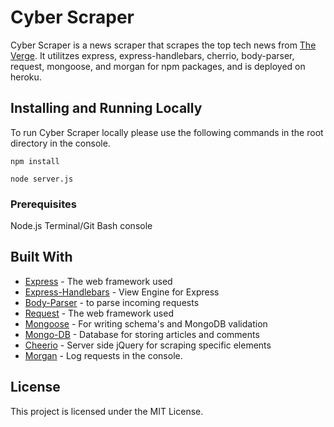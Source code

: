# Cyber Scraper

Cyber Scraper is a news scraper that scrapes the top tech news from <a href="https://www.theverge.com/tech">The Verge</a>.
It utilitzes express, express-handlebars, cherrio, body-parser, request, mongoose, and morgan for npm packages, and is deployed on heroku.

## Installing and Running Locally

To run Cyber Scraper locally please use the following commands in the root directory in the console.

```
npm install

node server.js
```

### Prerequisites

Node.js
Terminal/Git Bash console


## Built With

* [Express](http://expressjs.com/) - The web framework used
* [Express-Handlebars](https://github.com/ericf/express-handlebars) - View Engine for Express
* [Body-Parser](https://www.npmjs.com/package/body-parser) - to parse incoming requests
* [Request](http://www.dropwizard.io/1.0.2/docs/) - The web framework used
* [Mongoose](https://mongoosejs.com/) - For writing schema's and MongoDB validation
* [Mongo-DB](https://www.mongodb.com/) - Database for storing articles and comments
* [Cheerio](https://cheerio.js.org/) - Server side jQuery for scraping specific elements
* [Morgan](https://github.com/expressjs/morgan) - Log requests in the console.

## License

This project is licensed under the MIT License.
